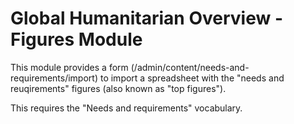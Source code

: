 Global Humanitarian Overview - Figures Module
=============================================

This module provides a form (/admin/content/needs-and-requirements/import) to
import a spreadsheet with the "needs and reuqirements" figures (also known as
"top figures").

This requires the "Needs and requirements" vocabulary.
